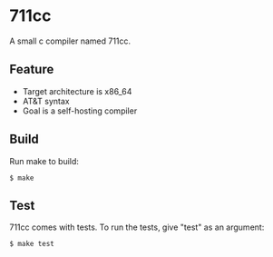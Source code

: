 # 711cc
A small c compiler named 711cc.

## Feature

- Target architecture is x86_64
- AT&T syntax
- Goal is a self-hosting compiler

## Build

Run make to build:

```shell
$ make
```

## Test

711cc comes with tests. To run the tests, give "test" as an argument:

```shell
$ make test
```
